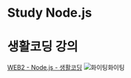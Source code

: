 # Study Node.js

생활코딩 강의
=============
[WEB2 - Node.js - 생활코딩](https://opentutorials.org/course/3332)
![화이팅화이팅](https://i.ytimg.com/vi_webp/3RS_A87IAPA/maxresdefault.webp)
